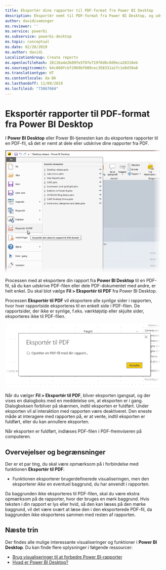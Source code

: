 ```yaml
---
title: Eksportér dine rapporter til PDF-format fra Power BI Desktop
description: Eksportér nemt til PDF-format fra Power BI Desktop, og udskriv derefter PDF-rapporterne
author: davidiseminger
ms.reviewer: ''
ms.service: powerbi
ms.subservice: powerbi-desktop
ms.topic: conceptual
ms.date: 02/28/2019
ms.author: davidi
LocalizationGroup: Create reports
ms.openlocfilehash: 28116a4e2b89fe5f8fe719f8d6c0d9eca28310eb
ms.sourcegitcommit: 64c860fcbf2969bf089cec358331a1fc1e0d39a8
ms.translationtype: HT
ms.contentlocale: da-DK
ms.lasthandoff: 11/09/2019
ms.locfileid: "73867684"
---
```

# <a name="export-reports-to-pdf-from-power-bi-desktop"></a>Eksportér rapporter til PDF-format fra Power BI Desktop
I **Power BI Desktop** eller Power BI-tjenesten kan du eksportere rapporter til en PDF-fil, så det er nemt at dele eller udskrive dine rapporter fra PDF.

![Eksportér til PDF](media/desktop-export-to-pdf/export-to-pdf_01.png)

Processen med at eksportere din rapport fra **Power BI Desktop** til en PDF-fil, så du kan udskrive PDF-filen eller dele PDF-dokumentet med andre, er helt enkel. Du skal blot vælge **Fil > Eksportér til PDF** fra Power BI Desktop.

Processen **Eksportér til PDF** vil eksportere alle *synlige* sider i rapporten, hvor hver rapportside eksporteres til en enkelt side i PDF-filen. De rapportsider, der ikke er synlige, f.eks. værktøjstip eller skjulte sider, eksporteres ikke til PDF-filen. 

![Eksport til PDF i gang](media/desktop-export-to-pdf/export-to-pdf_02.png)

Når du vælger **Fil > Eksportér til PDF**, bliver eksporten igangsat, og der vises en dialogboks med en meddelelse om, at eksporten er i gang. Dialogboksen forbliver på skærmen, indtil eksporten er fuldført. Under eksporten vil al interaktion med rapporten være deaktiveret. Den eneste måde at interagere med rapporten på, er at vente, indtil eksporten er fuldført, eller du kan annullere eksporten. 

Når eksporten er fuldført, indlæses PDF-filen i PDF-fremviseren på computeren. 

## <a name="considerations-and-limitations"></a>Overvejelser og begrænsninger
Der er et par ting, du skal være opmærksom på i forbindelse med funktionen **Eksportér til PDF**:

* Funktionen eksporterer brugerdefinerede visualiseringen, men den eksporterer *ikke* en eventuel baggrund, du har anvendt i rapporten.

Da baggrunden ikke eksporteres til PDF-filen, skal du være ekstra opmærksom på de rapporter, hvor der bruges en mørk baggrund. Hvis teksten i din rapport er lys eller hvid, så den kan læses på den mørke baggrund, vil det være svært at læse den i den eksporterede PDF-fil, da baggrunden ikke eksporteres sammen med resten af rapporten. 



## <a name="next-steps"></a>Næste trin
Der findes alle mulige interessante visualiseringer og funktioner i **Power BI Desktop**. Du kan finde flere oplysninger i følgende ressourcer:

* [Brug visualiseringer til at forbedre Power BI-rapporter](desktop-visual-elements-for-reports.md)
* [Hvad er Power BI Desktop?](desktop-what-is-desktop.md)


